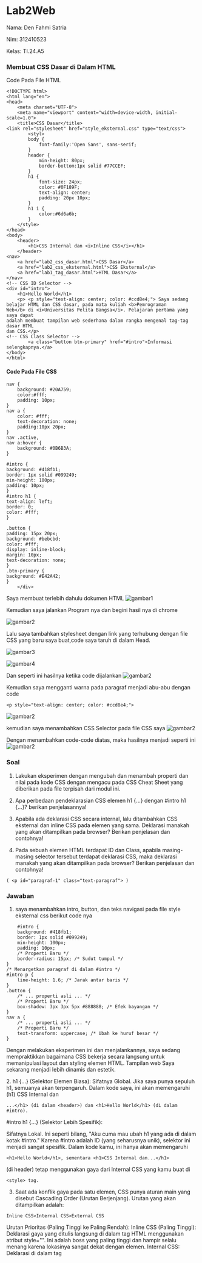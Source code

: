 # Lab2Web
Nama: Den Fahmi Satria <p>
Nim: 312410523 <p>
Kelas: TI.24.A5 <p>
### Membuat CSS Dasar di Dalam HTML
Code Pada File HTML <p>
```
<!DOCTYPE html>
<html lang="en">
<head>
    <meta charset="UTF-8">
    <meta name="viewport" content="width=device-width, initial-scale=1.0">
    <title>CSS Dasar</title>
<link rel="stylesheet" href="style_eksternal.css" type="text/css">
        <styl>
        body {
            font-family:'Open Sans', sans-serif;
        }
        header {
            min-height: 80px;
            border-bottom:1px solid #77CCEF;
        }
        h1 {
            font-size: 24px;
            color: #0F189F;
            text-align: center;
            padding: 20px 10px;
        }
        h1 i {
            color:#6d6a6b;
        }
    </style>
</head>
<body>
    <header>
        <h1>CSS Internal dan <i>Inline CSS</i></h1>
    </header>
<nav>
    <a href="lab2_css_dasar.html">CSS Dasar</a>
    <a href="lab2_css_eksternal.html">CSS Eksternal</a>
    <a href="lab1_tag_dasar.html">HTML Dasar</a>
</nav>
<!-- CSS ID Selector -->
<div id="intro">
    <h1>Hello World</h1>
    <p> <p style="text-align: center; color: #ccd8e4;"> Saya sedang belajar HTML dan CSS dasar, pada mata kuliah <b>Pemrograman
Web</b> di <i>Universitas Pelita Bangsa</i>. Pelajaran pertama yang saya dapat
adalah membuat tampilan web sederhana dalam rangka mengenal tag-tag dasar HTML
dan CSS.</p>
<!-- CSS Class Selector -->
        <a class="button btn-primary" href="#intro">Informasi selengkapnya.</a>
</body>
</html>
```
#### Code Pada File CSS
```
nav {
    background: #20A759;
    color:#fff;
    padding: 10px;
}
nav a {
    color: #fff;
    text-decoration: none;
    padding:10px 20px;
}
nav .active,
nav a:hover {
    background: #0B6B3A;
}

#intro {
background: #418fb1;
border: 1px solid #099249;
min-height: 100px;
padding: 10px;
}
#intro h1 {
text-align: left;
border: 0;
color: #fff;
}

.button {
padding: 15px 20px;
background: #bebcbd;
color: #fff;
display: inline-block;
margin: 10px;
text-decoration: none;
}
.btn-primary {
background: #E42A42;
}
    </div>
```
Saya membuat terlebih dahulu dokumen HTML
![gambar1](lb2.1.PNG) <p>
Kemudian saya jalankan Program nya dan begini hasil nya di chrome <p>
![gambar2](lb2.2.PNG) <p>
Lalu saya tambahkan stylesheet dengan link yang terhubung dengan file CSS yang baru saya buat,code saya taruh di dalam Head. <p>
![gambar3](lb2.3.PNG) <p>
![gambar4](lb2.3,5.PNG) <p>
Dan seperti ini hasilnya ketika code dijalankan
![gambar2](lb2.4.PNG) <p>
Kemudian saya mengganti warna pada paragraf menjadi abu-abu dengan code <p>
```
<p style="text-align: center; color: #ccd8e4;">
```
![gambar2](lb2.5.PNG) <p>
kemudian saya menambahkan CSS Selector pada file CSS saya
![gambar2](lb2.6.PNG) <p>
Dengan menambahkan code-code diatas, maka hasilnya menjadi seperti ini
![gambar2](lb2.7.PNG) <p>
### Soal 
1. Lakukan eksperimen dengan mengubah dan menambah properti dan nilai pada kode CSS
dengan mengacu pada CSS Cheat Sheet yang diberikan pada file terpisah dari modul ini. <p>
2. Apa perbedaan pendeklarasian CSS elemen h1 {...} dengan #intro h1 {...}? berikan
penjelasannya! <p>
3. Apabila ada deklarasi CSS secara internal, lalu ditambahkan CSS eksternal dan inline CSS pada
elemen yang sama. Deklarasi manakah yang akan ditampilkan pada browser? Berikan
penjelasan dan contohnya! <p>
4. Pada sebuah elemen HTML terdapat ID dan Class, apabila masing-masing selector tersebut
terdapat deklarasi CSS, maka deklarasi manakah yang akan ditampilkan pada browser?
Berikan penjelasan dan contohnya!
```
( <p id="paragraf-1" class="text-paragraf"> )
```
### Jawaban
1. saya menambahkan intro, button, dan teks navigasi pada file style eksternal css berikut code nya
```
    #intro {
    background: #418fb1;
    border: 1px solid #099249;
    min-height: 100px;
    padding: 10px;
    /* Properti Baru */
    border-radius: 15px; /* Sudut tumpul */
}
/* Menargetkan paragraf di dalam #intro */
#intro p {
    line-height: 1.6; /* Jarak antar baris */
}
.button {
    /* ... properti asli ... */
    /* Properti Baru */
    box-shadow: 3px 3px 5px #888888; /* Efek bayangan */
}
nav a {
    /* ... properti asli ... */
    /* Properti Baru */
    text-transform: uppercase; /* Ubah ke huruf besar */
}
```
Dengan melakukan eksperimen ini dan menjalankannya, saya sedang mempraktikkan bagaimana CSS bekerja secara langsung untuk memanipulasi layout dan styling elemen HTML. Tampilan web Saya sekarang menjadi lebih dinamis dan estetik. <p>
2. h1 {...} (Selektor Elemen Biasa):
Sifatnya Global. Jika saya punya sepuluh h1, semuanya akan terpengaruh.
Dalam kode saya, ini akan memengaruhi (h1) CSS Internal dan 
```
...</h1> (di dalam <header>) dan <h1>Hello World</h1> (di dalam #intro).
```
#intro h1 {...}
(Selektor Lebih Spesifik): <p>
Sifatnya Lokal. Ini seperti bilang, "Aku cuma mau ubah h1 yang ada di dalam kotak #intro."
Karena #intro adalah ID (yang seharusnya unik), selektor ini menjadi sangat spesifik.
Dalam kode kamu, ini hanya akan memengaruhi 
```
<h1>Hello World</h1>, sementara <h1>CSS Internal dan...</h1>
```
(di header) tetap menggunakan gaya dari Internal CSS yang kamu buat di 
```
<style> tag.
```
3. Saat ada konflik gaya pada satu elemen, CSS punya aturan main yang disebut Cascading Order (Urutan Berjenjang). Urutan yang akan ditampilkan adalah:
```
Inline CSS>Internal CSS>External CSS
```
Urutan Prioritas (Paling Tinggi ke Paling Rendah):
Inline CSS (Paling Tinggi): Deklarasi gaya yang ditulis langsung di dalam tag HTML menggunakan atribut style="". Ini adalah boss yang paling tinggi dan hampir selalu menang karena lokasinya sangat dekat dengan elemen.
Internal CSS: Deklarasi di dalam tag <style> di bagian (head) HTML.
External CSS (Paling Rendah): Deklarasi di file terpisah (.css) yang dihubungkan melalui tag (link).
